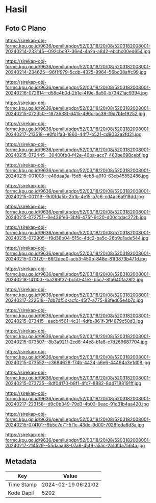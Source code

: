 # Hasil

## Foto C Plano

https://sirekap-obj-formc.kpu.go.id/9636/pemilu/pdpr/52/03/18/20/08/5203182008001-20240214-233145--092cbc97-36e4-4a2a-a842-ebcbc00ed654.jpg

https://sirekap-obj-formc.kpu.go.id/9636/pemilu/pdpr/52/03/18/20/08/5203182008001-20240214-234625--96f1f979-5cdb-4325-9964-56bc08affc99.jpg

https://sirekap-obj-formc.kpu.go.id/9636/pemilu/pdpr/52/03/18/20/08/5203182008001-20240216-072614--d58e4b0d-2b1e-4f9e-8a50-b73421ac9394.jpg

https://sirekap-obj-formc.kpu.go.id/9636/pemilu/pdpr/52/03/18/20/08/5203182008001-20240215-072350--1873638f-6415-496c-bc39-f9d7bfe19252.jpg

https://sirekap-obj-formc.kpu.go.id/9636/pemilu/pdpr/52/03/18/20/08/5203182008001-20240217-213518--e0fd1fa3-1860-44f7-b521-cd9032a2fd21.jpg

https://sirekap-obj-formc.kpu.go.id/9636/pemilu/pdpr/52/03/18/20/08/5203182008001-20240215-072445--30400fb8-f42e-40ba-acc7-463be098cebf.jpg

https://sirekap-obj-formc.kpu.go.id/9636/pemilu/pdpr/52/03/18/20/08/5203182008001-20240215-001005--e48daa3a-f5d5-4eb5-a910-63cb45552486.jpg

https://sirekap-obj-formc.kpu.go.id/9636/pemilu/pdpr/52/03/18/20/08/5203182008001-20240215-001119--9d0fda5b-2b1b-4e15-a7c6-cd4ac6a918dd.jpg

https://sirekap-obj-formc.kpu.go.id/9636/pemilu/pdpr/52/03/18/20/08/5203182008001-20240215-072751--0e436fe6-3bf6-475f-9c20-d00ccdac272b.jpg

https://sirekap-obj-formc.kpu.go.id/9636/pemilu/pdpr/52/03/18/20/08/5203182008001-20240215-072905--f9d36b04-515c-4dc2-ba5c-26b9d1ade544.jpg

https://sirekap-obj-formc.kpu.go.id/9636/pemilu/pdpr/52/03/18/20/08/5203182008001-20240215-073129--66f2dee0-acb3-450b-848e-81f3873b471d.jpg

https://sirekap-obj-formc.kpu.go.id/9636/pemilu/pdpr/52/03/18/20/08/5203182008001-20240218-141103--ba289f37-bc50-41e2-b5c7-8fa640fa28f2.jpg

https://sirekap-obj-formc.kpu.go.id/9636/pemilu/pdpr/52/03/18/20/08/5203182008001-20240217-222518--7db7df5c-acfc-45f7-a775-83fed05e4b7c.jpg

https://sirekap-obj-formc.kpu.go.id/9636/pemilu/pdpr/52/03/18/20/08/5203182008001-20240215-073415--eacb4561-4c31-4dfb-861f-3ff4879c50d3.jpg

https://sirekap-obj-formc.kpu.go.id/9636/pemilu/pdpr/52/03/18/20/08/5203182008001-20240215-073507--8b3a921f-2cd6-44e8-b1a8-c7d269687704.jpg

https://sirekap-obj-formc.kpu.go.id/9636/pemilu/pdpr/52/03/18/20/08/5203182008001-20240215-073552--c3684628-f74b-4424-a6e6-44464a3e1d08.jpg

https://sirekap-obj-formc.kpu.go.id/9636/pemilu/pdpr/52/03/18/20/08/5203182008001-20240215-073735--8df04170-b8f1-4fc7-8882-8d47188191ff.jpg

https://sirekap-obj-formc.kpu.go.id/9636/pemilu/pdpr/52/03/18/20/08/5203182008001-20240217-223158--d9c0b349-79d3-4b03-9eac-91d31b4aa420.jpg

https://sirekap-obj-formc.kpu.go.id/9636/pemilu/pdpr/52/03/18/20/08/5203182008001-20240215-074101--9b5c7c71-5f1c-43de-9d00-7026feda6d3a.jpg

https://sirekap-obj-formc.kpu.go.id/9636/pemilu/pdpr/52/03/18/20/08/5203182008001-20240217-214529--55daaa68-07a8-45f9-a5ac-2a1dfda7564a.jpg


## Metadata

| Key        | Value               |
| ---------- | ------------------- |
| Time Stamp | 2024-02-19 06:21:02 |
| Kode Dapil | 5202                |



